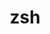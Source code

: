---
title: "zsh"
layout: cache
categories: [package, v0.19]
meta: {"versions": ["5.8"], "compilers": ["gcc@=11.1.0", "oneapi@=2022.1.0"], "oss": ["ubuntu20.04"], "platforms": ["linux"], "targets": ["x86_64"], "stacks": ["e4s", "e4s-oneapi"], "num_specs": 2, "num_specs_by_stack": {"e4s": 1, "e4s-oneapi": 1}}
spec_details: [{"hash": "fxrikalbvcwrf3p55l5cjr6zz3ynhbco", "compiler": "gcc@=11.1.0", "versions": ["5.8"], "os": "ubuntu20.04", "platform": "linux", "target": "x86_64", "variants": ["build_system=autotools", "~etcdir", "~lmod", "+skip-tcsetpgrp-test"], "stacks": ["e4s"], "size": "-", "tarball": "https://binaries.spack.io/releases/v0.19/build_cache/linux-ubuntu20.04-x86_64/gcc-11.1.0/zsh-5.8/linux-ubuntu20.04-x86_64-gcc-11.1.0-zsh-5.8-fxrikalbvcwrf3p55l5cjr6zz3ynhbco.spack"}, {"hash": "lbe4w2mexot6nkkythn4jlrmdaalrfjm", "compiler": "oneapi@=2022.1.0", "versions": ["5.8"], "os": "ubuntu20.04", "platform": "linux", "target": "x86_64", "variants": ["build_system=autotools", "~etcdir", "~lmod", "+skip-tcsetpgrp-test"], "stacks": ["e4s-oneapi"], "size": "-", "tarball": "https://binaries.spack.io/releases/v0.19/build_cache/linux-ubuntu20.04-x86_64/oneapi-2022.1.0/zsh-5.8/linux-ubuntu20.04-x86_64-oneapi-2022.1.0-zsh-5.8-lbe4w2mexot6nkkythn4jlrmdaalrfjm.spack"}]
---